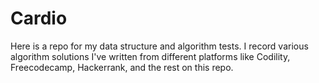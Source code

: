 # Cardio
Here is a repo for my data structure and algorithm tests. I record various algorithm solutions I've written from different platforms like Codility, Freecodecamp, Hackerrank, and the rest on this repo.
